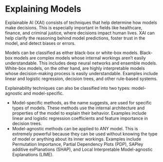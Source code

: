 # **Explaining Models**

Explainable AI (XAI) consists of techniques that help determine how models make decisions. This is especially important in fields like healthcare, finance, and criminal justice, where decisions impact human lives. XAI can help clarify the reasoning behind model predictions, foster trust in the model, and detect biases or errors.

Models can be classified as either black-box or white-box models. Black-box models are complex models whose internal workings aren’t easily understandable. This includes deep neural networks and ensemble models. White-box models, on the other hand, are highly interpretable models whose decision-making process is easily understandable. Examples include linear and logistic regression, decision trees, and other rule-based systems.

Explainability techniques can also be classified into two types: model-agnostic and model-specific.

- Model-specific methods, as the name suggests, are used for specific types of models. These methods use the internal architecture and properties of the model to explain their behavior. Examples include linear and logistic regression coefficients and feature importance in decision trees.
- Model-agnostic methods can be applied to ANY model. This is extremely powerful because they can be used without knowing the type of model or anything about its inner workings. Examples include Permutation Importance, Partial Dependency Plots (PDP), SAPley additive exPlanations (SHAP), and Local Interpretable Model-agnostic Explanations (LIME).
